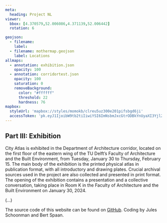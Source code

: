 ```yaml
---
meta:
  heading: Project NL
viewer:
  bbox: [4.370579,52.006086,4.371139,52.006442]
  rotation: 6

geojson:
  - filename:
    label:
  - filename: mothermap.geojson
    label: Locations
allmaps:
  - annotation: exhibition.json
    opacity: 100
  - annotation: corridortest.json
    opacity: 100
    saturation: 0
    removeBackground:
      color: "#ffffff"
      threshold: 22
      hardness: 76
mapbox:
  styleUrl: 'mapbox://styles/momokb/clreu5uz300e201pifsbgd6ji'
  accessToken: 'pk.eyJ1IjoibW9tb2tiIiwiYSI6ImNsbmJxcGtrODBkYnUyaXI3Yjl2ODR1NTkifQ.OvugAnw_FwWro66sJ7Rl5A'
---
```

## Part III: Exhibition

City Atlas is exhibited in the Department of Architecture corridor, located on the first floor of the eastern wing of the TU Delft’s Faculty of Architecture and the Built Environment, from Tuesday, January 30 to Thursday, February 15. The main body of the exhibition is the printed physical atlas in publication format, with all introductory and drawing plates. Crucial archival sources used in the project are also collected and presented in print format. The opening of the exhibition contains a presentation and a collective conversation, taking place in Room K in the Faculty of Architecture and the Built Environment on January 30, 2024.



(...)

The source code of this website can be found on [GitHub](https://github.com/theberlage/city-atlas-app). Coding by Jules Schoonman and Bert Spaan.